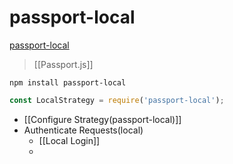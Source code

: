 # passport-local
[passport-local](https://www.passportjs.org/packages/passport-local/)

>[[Passport.js]]

```
npm install passport-local
```
```js
const LocalStrategy = require('passport-local');
```
- [[Configure Strategy(passport-local)]]
- Authenticate Requests(local)
	- [[Local Login]]
	- 